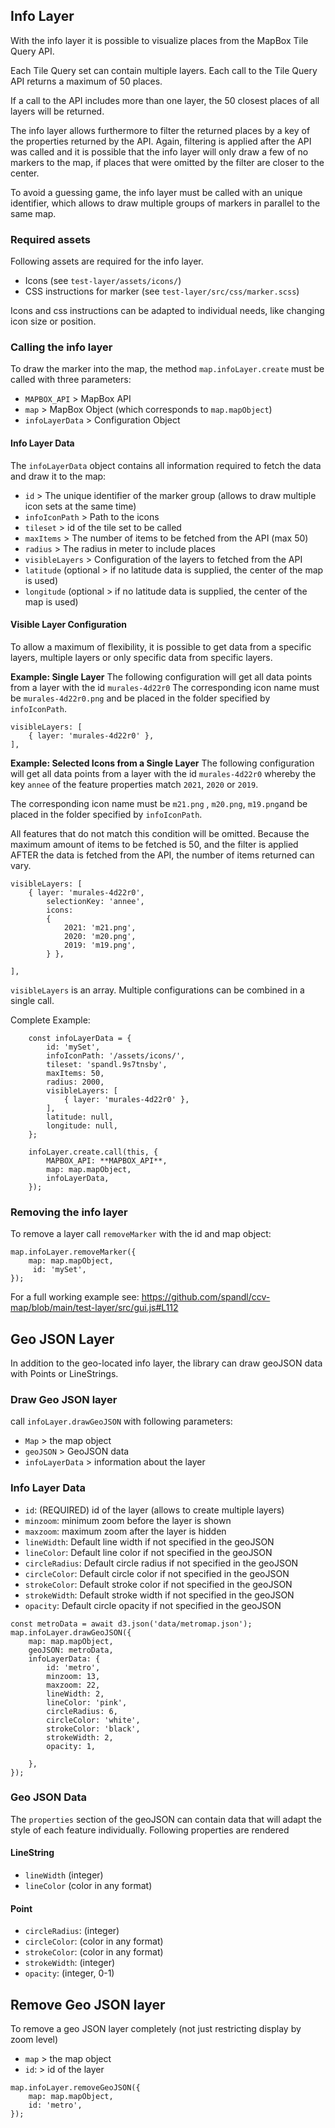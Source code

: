 ## Info Layer

With the info layer it is possible to visualize places from the MapBox Tile Query API.

Each Tile Query set can contain multiple layers. Each call to the Tile Query API returns a maximum of 50 places.

If a call to the API includes more than one layer, the 50 closest places of all layers will be returned.

The info layer allows furthermore to filter the returned places by a key of the properties returned by the API. Again, filtering is applied after the API was called and it is possible that the info layer will only draw a few of no markers to the map, if places that were omitted by the filter are closer to the center.

To avoid a guessing game, the info layer must be called with an unique identifier, which allows to draw multiple groups of markers in parallel to the same map.

### Required assets
Following assets are required for the info layer. 
* Icons (see `test-layer/assets/icons/`)
* CSS instructions for marker (see `test-layer/src/css/marker.scss`)

Icons and css instructions can be adapted to individual needs, like changing icon size or position.

### Calling the info layer

To draw the marker into the map, the method `map.infoLayer.create` must be called with three parameters:

* `MAPBOX_API` > MapBox API
* `map` > MapBox Object (which corresponds to `map.mapObject`)
* `infoLayerData` > Configuration Object

#### Info Layer Data
The `infoLayerData` object contains all information required to fetch the data and draw it to the map:
* `id` > The unique identifier of the marker group (allows to draw multiple icon sets at the same time)
* `infoIconPath` > Path to the icons
* `tileset` > id of the tile set to be called
* `maxItems` > The number of items to be fetched from the API (max 50)
* `radius` > The radius in meter to include places
* `visibleLayers` > Configuration of the layers to fetched from the API
* `latitude` (optional > if no latitude data is supplied, the center of the map is used)
* `longitude` (optional > if no latitude data is supplied, the center of the map is used)

#### Visible Layer Configuration
To allow a maximum of flexibility, it is possible to get data from a specific layers, multiple layers or only specific data from specific layers.

**Example: Single Layer**
The following configuration will get all data points from a layer with the id `murales-4d22r0`
The corresponding icon name must be `murales-4d22r0.png` and be placed in the folder specified by `infoIconPath`.
```JS
visibleLayers: [
    { layer: 'murales-4d22r0' },
],
```

**Example: Selected Icons from a  Single Layer**
The following configuration will get all data points from a layer with the id `murales-4d22r0` whereby the key `annee` of the feature properties match `2021`, `2020` or `2019`.

The corresponding icon name must be `m21.png` , `m20.png`, `m19.png`and be placed in the folder specified by `infoIconPath`.

All features that do not match this condition will be omitted. Because the maximum amount of items to be fetched is 50, and the filter is applied AFTER the data is fetched from the API, the number of items returned can vary.
```JS
visibleLayers: [
    { layer: 'murales-4d22r0',
        selectionKey: 'annee',
        icons:
        {
            2021: 'm21.png',
            2020: 'm20.png',
            2019: 'm19.png',
        } },

],
```

`visibleLayers` is an array. Multiple configurations can be combined in a single call.

Complete Example: 
```JS   
    const infoLayerData = {
        id: 'mySet',
        infoIconPath: '/assets/icons/',
        tileset: 'spandl.9s7tnsby',
        maxItems: 50,
        radius: 2000,
        visibleLayers: [
            { layer: 'murales-4d22r0' },
        ],
        latitude: null,
        longitude: null,
    };

    infoLayer.create.call(this, {
        MAPBOX_API: **MAPBOX_API**,
        map: map.mapObject,
        infoLayerData,
    });
```



### Removing the info layer
To remove a layer call `removeMarker` with the id and map object:

```JS
map.infoLayer.removeMarker({
    map: map.mapObject,
     id: 'mySet',
});
```

For a full working example see:
https://github.com/spandl/ccv-map/blob/main/test-layer/src/gui.js#L112


## Geo JSON Layer
In addition to the geo-located info layer, the library can draw geoJSON data with Points or LineStrings.

### Draw Geo JSON layer
call `infoLayer.drawGeoJSON` with following parameters:
* `Map` > the map object
* `geoJSON` > GeoJSON data
* `infoLayerData` > information about the layer

### Info Layer Data
* `id`: (REQUIRED) id of the layer (allows to create multiple layers)
* `minzoom`: minimum zoom before the layer is shown
* `maxzoom`: maximum zoom after the layer is hidden
* `lineWidth`: Default line width if not specified in the geoJSON
* `lineColor`: Default line color if not specified in the geoJSON
* `circleRadius`:  Default circle radius if not specified in the geoJSON
* `circleColor`: Default circle color if not specified in the geoJSON
* `strokeColor`: Default stroke color if not specified in the geoJSON
* `strokeWidth`:  Default stroke width if not specified in the geoJSON
* `opacity`:  Default circle opacity if not specified in the geoJSON


```JS
const metroData = await d3.json('data/metromap.json');
map.infoLayer.drawGeoJSON({
    map: map.mapObject,
    geoJSON: metroData,
    infoLayerData: {
        id: 'metro',
        minzoom: 13,
        maxzoom: 22,
        lineWidth: 2,
        lineColor: 'pink',
        circleRadius: 6,
        circleColor: 'white',
        strokeColor: 'black',
        strokeWidth: 2,
        opacity: 1,

    },
});
```

### Geo JSON Data
The `properties` section of the geoJSON can contain data that will adapt the style of each feature individually.
Following properties are rendered

#### LineString
* `lineWidth` (integer)
* `lineColor` (color in any format)

#### Point
* `circleRadius`: (integer)
* `circleColor`: (color in any format)
* `strokeColor`: (color in any format)
* `strokeWidth`: (integer)
* `opacity`: (integer, 0-1)


## Remove Geo JSON layer
To remove a geo JSON layer completely (not just restricting display by zoom level)

* `map` > the map object
* `id`: > id of the layer

```JS
map.infoLayer.removeGeoJSON({
    map: map.mapObject,
    id: 'metro',
});
```